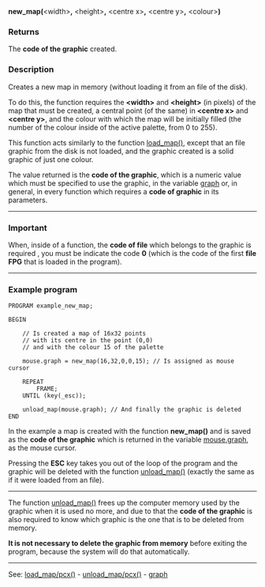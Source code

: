**new_map(**&lt;width&gt;**,** &lt;height&gt;**,** &lt;centre x&gt;**,** &lt;centre y&gt;**,** &lt;colour&gt;**)**

### Returns

The **code of the graphic** created.

### Description

Creates a new map in memory (without loading it from an file of the disk).

To do this, the function requires the **&lt;width&gt;** and **&lt;height&gt;** (in pixels) of the map
that must be created, a central point (of the same) in **&lt;centre x&gt;** and **&lt;centre y&gt;**,
and the colour with which the map will be initially filled (the number of the colour
inside of the active palette, from 0 to 255).

This function acts similarly to the function [load_map()](load_map()_forward_slash_load_pcx().md), except that an file
graphic from the disk is not loaded, and the graphic created is a solid graphic of just one
colour.

The value returned is the **code of the graphic**, which is a numeric value
which must be specified to use the graphic, in the variable
[graph](local_graph.md) or, in general, in every function which requires a **code of graphic**
in its parameters.

---------------------------------------


### Important

When, inside of a function, the **code of file** which belongs
to the graphic is required , you must be indicate the code **0** (which is the code of the
first **file FPG** that is loaded in the program).

---------------------------------------


### Example program
```
PROGRAM example_new_map;

BEGIN

    // Is created a map of 16x32 points
    // with its centre in the point (0,0)
    // and with the colour 15 of the palette

    mouse.graph = new_map(16,32,0,0,15); // Is assigned as mouse cursor

    REPEAT
        FRAME;
    UNTIL (key(_esc));

    unload_map(mouse.graph); // And finally the graphic is deleted 
END
```


In the example a map is created with the function **new_map()** and is saved as 
the **code of the graphic** which is returned in the variable [mouse.graph](global_struct_mouse.md), as 
the mouse cursor.

Pressing the **ESC** key takes you out of the loop of the program and
the graphic will be deleted with the function [unload_map()](unload_map()_forward_slash_unload_pcx().md) (exactly the same
as if it were loaded from an file).

---------------------------------------


The function [unload_map()](unload_map()_forward_slash_unload_pcx().md) frees up the computer memory used
by the graphic when it is used no more, and due to that
the **code of the graphic** is also required to know which graphic is the one
that is to be deleted from memory.

**It is not necessary to delete the graphic from memory** before exiting the
program, because the system will do that automatically.

---------------------------------------
See: [load_map/pcx()](load_map()_forward_slash_load_pcx().md) - [unload_map/pcx()](unload_map()_forward_slash_unload_pcx().md) - [graph](local_graph.md)

